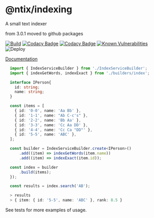 # @ntix/indexing

A small text indexer

from 3.0.1 moved to github packages

[![Build](https://github.com/ntix/indexing/actions/workflows/build.yml/badge.svg)](https://github.com/ntix/indexing/actions/workflows/build.yml)
[![Codacy Badge](https://api.codacy.com/project/badge/Grade/1a87c55f9eb644488095b31b223676a6)](https://app.codacy.com/gh/ntix/indexing?utm_source=github.com&utm_medium=referral&utm_content=ntix/indexing&utm_campaign=Badge_Grade)
[![Codacy Badge](https://app.codacy.com/project/badge/Coverage/c5d087874caf417c9e38073ee9770fc2)](https://app.codacy.com/gh/ntix/indexing/dashboard?utm_source=gh&utm_medium=referral&utm_content=&utm_campaign=Badge_coverage)
[![Known Vulnerabilities](https://snyk.io/test/github/ntix/indexing/badge.svg)](https://snyk.io/test/github/ntix/indexing)
![Deploy](https://github.com/ntix/indexing/actions/workflows/deploy.yml/badge.svg)

[Documentation](https://ntix.github.io/indexing/)

```typescript
  import { IndexServiceBuilder } from './IndexServiceBuilder';
  import { indexGetWords, indexExact } from './builders/index';

  interface IPerson{
    id: string;
    name: string;
  }

  const items = [
    { id: '0-0', name: 'Aa Bb' },
    { id: '1-1', name: "Ab C-c's" },
    { id: '2-2', name: 'Bb Aa' },
    { id: '3-3', name: 'Cc Aa DD' },
    { id: '4-4', name: 'Cc Ca "DD"' },
    { id: '5-5', name: 'ABC' },
  ];

  const builder = IndexServiceBuilder.create<IPerson>()
      .add((item) => indexGetWords(item.name))
      .add((item) => indexExact(item.id));

  const index = builder
      .build(items);
  });

  const results = index.search('AB');

  > results 
  > { item: { id: '5-5', name: 'ABC' }, rank: 8.5 }

```

See tests for more examples of usage.
